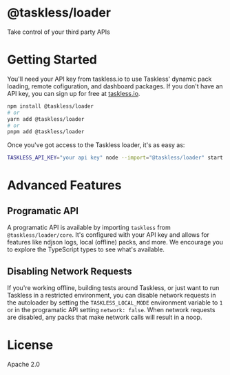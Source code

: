 # @taskless/loader

Take control of your third party APIs

# Getting Started

You'll need your API key from taskless.io to use Taskless' dynamic pack loading, remote cofiguration, and dashboard packages. If you don't have an API key, you can sign up for free at [taskless.io](https://taskless.io).

```bash
npm install @taskless/loader
# or
yarn add @taskless/loader
# or
pnpm add @taskless/loader
```

Once you've got access to the Taskless loader, it's as easy as:

```bash
TASKLESS_API_KEY="your api key" node --import="@taskless/loader" start.js
```

# Advanced Features

## Programatic API

A programatic API is available by importing `taskless` from `@taskless/loader/core`. It's configured with your API key and allows for features like ndjson logs, local (offline) packs, and more. We encourage you to explore the TypeScript types to see what's available.

## Disabling Network Requests

If you're working offline, building tests around Taskless, or just want to run Taskless in a restricted environment, you can disable network requests in the autoloader by setting the `TASKLESS_LOCAL_MODE` environment variable to `1` or in the programatic API setting `network: false`. When network requests are disabled, any packs that make network calls will result in a noop.

# License

Apache 2.0

